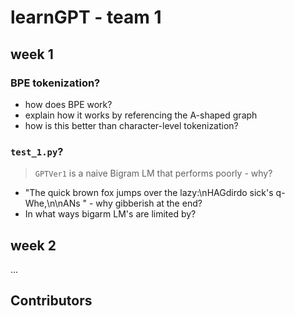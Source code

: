 # learnGPT - team 1

## week 1

### BPE tokenization?

- how does BPE work?
- explain how it works by referencing the A-shaped graph
- how is this better than character-level tokenization?

### `test_1.py`?

>  `GPTVer1` is a naive Bigram LM that performs poorly - why?

- "The quick brown fox jumps over the lazy:\nHAGdirdo sick's q-Whe,\n\nANs " - why gibberish at the end?
- In what ways bigarm LM's are limited by?

## week 2

...

## Contributors



